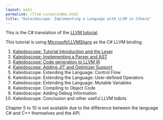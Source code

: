 ```yaml
---
layout: wiki
permalink: /llvm-cs/en/index.html
title: "Kaleidoscope: Implementing a Language with LLVM in CSharp"
---
```


This is the C\# translation of the [LLVM tutorial](http://releases.llvm.org/5.0.0/docs/tutorial/).

This tutorial is using [Microsoft/LLVMSharp](https://github.com/Microsoft/LLVMSharp/) as the C\# LLVM binding.

1. [Kaleidoscope: Tutorial Introduction and the Lexer](./CSharpLangImpl01/)
2. [Kaleidoscope: Implementing a Parser and AST](./CSharpLangImpl02/)
3. [Kaleidoscope: Code generation to LLVM IR](./CSharpLangImpl03/)
4. [Kaleidoscope: Adding JIT and Optimizer Support](./CSharpLangImpl04/)
5. <!-- [ --> Kaleidoscope: Extending the Language: Control Flow <!-- ](./CSharpLangImpl05/) -->
6. <!-- [ --> Kaleidoscope: Extending the Language: User-defined Operators <!-- ](./CSharpLangImpl06/) -->
7. <!-- [ --> Kaleidoscope: Extending the Language: Mutable Variables <!-- ](./CSharpLangImpl07/) -->
8. <!-- [ --> Kaleidoscope: Compiling to Object Code <!-- ](./CSharpLangImpl08/) -->
9. <!-- [ --> Kaleidoscope: Adding Debug Information <!-- ](./CSharpLangImpl09/) -->
10. <!-- [ --> Kaleidoscope: Conclusion and other useful LLVM tidbits <!-- ](./CSharpLangImpl10/) -->

Chapter 5 to 10 is not available due to the difference between the language C\# and C\+\+ themselves and the API.

